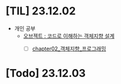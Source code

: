 # [TIL] 23.12.02
* 개인 공부
  * [오브젝트 : 코드로 이해하는 객체지향 설계](https://www.yes24.com/Product/Goods/74219491)
      * [ ] [chapter02_객체지향_프로그래밍](../object/chapter02_객체지향_프로그래밍.md)
  
    
# [Todo] 23.12.03







  

